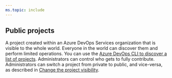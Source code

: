 ```yaml
---
ms.topic: include
---
```

 
## Public projects	

A project created within an Azure DevOps Services organization that is visible to the whole world. Everyone in the world can discover them and perform limited operations. You can use the [Azure DevOps CLI to discover a list of projects](../../organizations/projects/create-project.md#list-projects-with-cli). Administrators can control who gets to fully contribute. Administrators can switch a project from private to public, and vice-versa, as described in [Change the project visibility](../../organizations/projects/make-project-public.md).